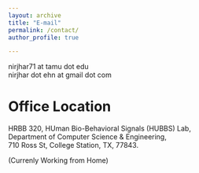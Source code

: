 ```yaml
---
layout: archive
title: "E-mail"
permalink: /contact/
author_profile: true

---
```

nirjhar71 at tamu dot edu  
nirjhar dot ehn at gmail dot com


Office Location
======
HRBB 320, HUman Bio-Behavioral Signals (HUBBS) Lab,  
Department of Computer Science & Engineering,   
710 Ross St, College Station, TX, 77843.  

(Currenly Working from Home)



